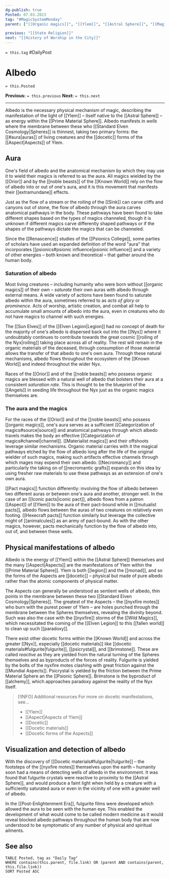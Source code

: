```yaml
---
dg-publish: true
Posted: 07.03.2023
tag: "#MagicSystemMonday"
parent: ["[[Organic magics]]", "[[Ylem]]", "[[Astral Sphere]]", "[[Magics in the Known World]]"]

previous: "[[State Religion]]"
next: "[[History of Worship in the City]]"
---
```

`= this.tag` #DailyPost 
# Albedo
`= this.Posted`

**Previous:** `= this.previous`
**Next:** `= this.next`

---

Albedo is the necessary physical mechanism of magic, describing the manifestation of the light of [[Ylem]] – itself native to the [[Astral Sphere]] – as energy within the [[Prime Material Sphere]]. Albedo manifests in *wells* where the membrane between these who [[Standard Elven Cosmology|Spheres]] is thinnest, taking two primary forms: the [[#aura|auras]] of living creatures and the [[docetic]] forms of the [[Aspect|Aspects]] of Ylem. 

## Aura

One's field of albedo and the anatomical mechanism by which they may use it to wield their magics is referred to as the aura. All magics wielded by the [[Orior]] and by the [[noble beasts]] of the [[Known World]] rely on the flow of albedo into or out of one's aura, and it is this movement that manifests their [[extramundane]] effects.

Just as the flow of a stream or the roiling of the [[Sink]] can carve cliffs and canyons out of stone, the flow of albedo through the aura carves anatomical pathways in the body. These pathways have been found to take different shapes based on the types of magics channeled, though it is unknown if different magics carve differently shaped pathways or if the shapes of the pathways dictate the magics that can be channeled.

Since the [[Renascence]] studies of the [[Psionics College]], some parties of scholars have used an expanded definition of the word "aura" that incorporates [[psionics#psionic influence|psionic influence]] and a variety of other energies – both known and theoretical – that gather around the human body.

### Saturation of albedo

Most living creatures – including humanity who were born without [[organic magics]] of their own – *saturate* their own auras with albedo through external means. A wide variety of actions have been found to saturate albedo within the aura, sometimes referred to as *acts of glory* or *prominence*. Acts of worship, artistic creation, and combat all help to accumulate small amounts of albedo into the aura, even in creatures who do not have magics to channel with such energies.

The [[Sun Elves]] of the [[Elven Legion|Legion]] had no concept of death for the majority of one's albedo is dispersed back out into the [[Nyx]] where it undoubtably continues to contribute towards the great cosmic [[roiling of the Nyx|roiling]] taking place across all of reality. The rest will remain in the organic materials of the deceased, through consumption of those material allows the transfer of that albedo to one's own aura. Through these natural mechanisms, albedo flows throughout the ecosystem of the [[Known World]] and indeed throughout the wider Nyx.

Races of the [[Orior]] and of the [[noble beasts]] who possess organic magics are blessed with a natural well of albedo that bolsters their aura at a consistent *saturation rate*. This is thought to be the blueprint of the [[Angels]] in seeding life throughout the Nyx just as the organic magics themselves are.

### The aura and the magics

For the races of the [[Orior]] and of the [[noble beasts]] who possess [[organic magics]], one's aura serves as a sufficient [[Categorization of magics#source|source]] and anatomical pathways through which albedo travels makes the body an effective [[Categorization of magics#channel|channel]]. [[Materialist magics]] and their offshoots leverage similar mechanisms. Organic material carries with it the magical pathways etched by the flow of albedo long after the life of the original wielder of such magics, making such artifacts effective channels through which mages may expend their own albedo. [[Necromancy]] and particularly the taking on of [[necromantic grafts]] expands on this idea by using fresher raw materials to use these pathways as an extension of one's own aura.

[[Pact magics]] function differently: involving the flow of albedo between two different auras or between one's aura and another, stronger well. In the case of an [[Iconic pacts|iconic pact]], albedo flows from a patron [[Aspect]] of [[Ylem]] to the aura of their pact-bound while in [[mutualist pacts]], albedo flows between the auras of two creatures on relatively even footing. [[Hexecraft pacts]] function similarly but leverage the collective might of [[animalcules]] as an army of pact-bound. As with the other magics, however, pacts mechanically function by the flow of albedo into, out of, and between these wells.

## Physical manifestations of albedo

Albedo is the energy of [[Ylem]] within the [[Astral Sphere]] themselves and the many [[Aspect|Aspects]] are the manifestations of Ylem within the [[Prime Material Sphere]]. Ylem is both [[legion]] and the [[monad]], and so the forms of the Aspects are [[docetic]] – physical but made of pure albedo rather than the atomic components of physical matter.

The Aspects can generally be understood as sentient wells of albedo, thin points in the membrane between these two [[Standard Elven Cosmology|Spheres]]. The greatest of the Aspects – the [[nyxfire motes]] who burn with the purest power of Ylem – are holes punched through the membrane between the Spheres themselves, revealing the divinity beyond. Such was also the case with the [[nyxfire]] storms of the [[Wild Magics]], which necessitated the coming of the [[Elven Legion]] to this [[fallen world]] to clean up such [[paradoxy]].

There exist other docetic forms within the [[Known World]] and across the greater [[Nyx]], especially [[docetic materials]] like [[docetic materials#fulgurite|fulgurite]], [[psicrystal]], and [[brimstone]]. These are called *reactive* as they are yielded from the natural turning of the Spheres themselves and as byproducts of the forces of reality. Fulgurite is yielded by the bolts of the nyxfire motes clashing with great friction against the [[Mundial Aspects]]. Psicrystal is yielded by the friction between the Prime Material Sphere an the [[Psionic Sphere]]. Brimstone is the byproduct of [[alchemy]], which approaches paradoxy against the reality of the Nyx itself.

> [!INFO] Additional resources
> For more on docetic manifestations, see...
>- [[Ylem]]
>- [[Aspect|Aspects of Ylem]]
>- [[Docetic]]
>- [[Docetic materials]]
>- [[Docetic forms of the Aspects]]

## Visualization and detection of albedo

With the discovery of [[Docetic materials#fulgurite|fulgurite]] – the footsteps of the [[nyxfire motes]] themselves upon the earth – humanity soon had a means of detecting wells of albedo in the environment. It was found that fulgurite crystals were reactive to proximity to the [[Astral Sphere]], and would produce a faint light when held by a creature with a sufficiently saturated aura or even in the vicinity of one with a greater well of albedo.

In the [[Post-Enlightenment Era]], fulgurite films were developed which allowed the aura to be seen with the human eye. This enabled the development of what would come to be called modern medicine as it would reveal blocked albedo pathways throughout the human body that are now understood to be symptomatic of any number of physical and spiritual ailments.

## See also

```dataview
TABLE Posted, tag as "Daily Tag"
WHERE contains(this.parent, file.link) OR (parent AND contains(parent, this.file.link))
SORT Posted ASC
```
